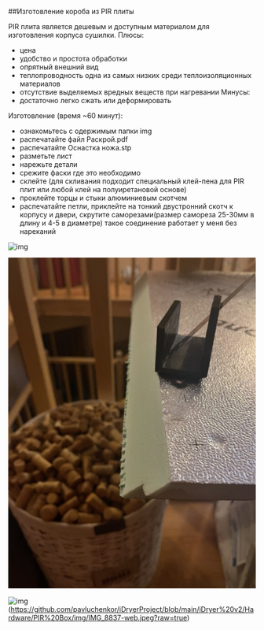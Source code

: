 ##Изготовление короба из PIR плиты

PIR плита является дешевым и доступным материалом для изготовления корпуса сушилки. 
Плюсы:
- цена
- удобство и простота обработки
- опрятный внешний вид
- теплопроводность одна из самых низких среди теплоизоляционных материалов
- отсутствие выделяемых вредных веществ при нагревании
Минусы:
- достаточно легко сжать или деформировать 

Изготовление (время ~60 минут):
- ознакомьтесь с одержимым папки img
- распечатайте файл Раскрой.pdf
- распечатайте Оснастка ножа.stp 
- разметьте лист
- нарежьте детали
- срежите фаски где это необходимо
- склейте (для скливания подходит специальный клей-пена для PIR плит или любой клей на полуиретановой основе)
- проклейте торцы и стыки алюминиевым скотчем
- распечатайте петли, приклейте на тонкий двустронний скотч к корпусу и двери, скрутите саморезами(размер самореза 25-30мм в длину и 4-5 в диаметре) такое соединение работает у меня без нареканий


![img](../master/iDryer%20v2/Hardware/PIR%20Box/img/IMG_8837-web.jpeg)<br>


![img](https://github.com/pavluchenkor/iDryerProject/blob/main/iDryer%20v2/Hardware/PIR%20Box/img/IMG_8837-web.jpeg)<br>


![img](../master/iDryer%20v2/Hardware/PIR%20Box/IMG_8835-web.jpeg)(https://github.com/pavluchenkor/iDryerProject/blob/main/iDryer%20v2/Hardware/PIR%20Box/img/IMG_8837-web.jpeg?raw=true)<br>